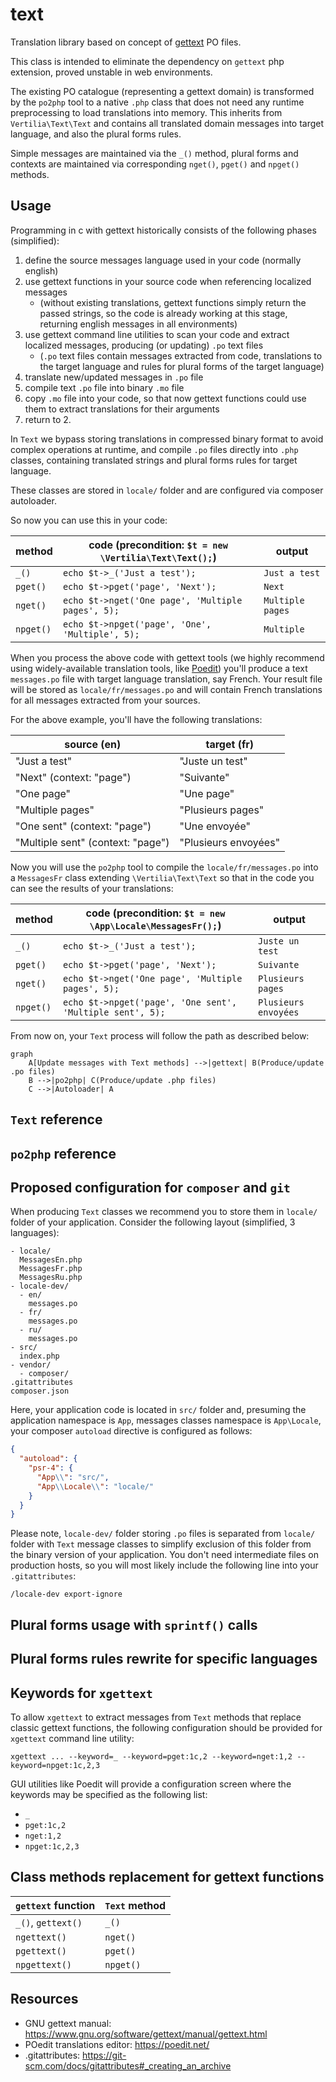 # text

Translation library based on concept of [gettext](https://www.gnu.org/software/gettext) PO files.

This class is intended to eliminate the dependency on `gettext` php extension, proved unstable in web environments.

The existing PO catalogue (representing a gettext domain) is transformed by the `po2php` tool to a native `.php` class
that does not need any runtime preprocessing to load translations into memory. This inherits from `Vertilia\Text\Text`
and contains all translated domain messages into target language, and also the plural forms rules.

Simple messages are maintained via the `_()` method, plural forms and contexts are maintained via corresponding
`nget()`, `pget()` and `npget()` methods.

## Usage

Programming in c with gettext historically consists of the following phases (simplified):

1. define the source messages language used in your code (normally english)
2. use gettext functions in your source code when referencing localized messages
   - (without existing translations, gettext functions simply return the passed strings, so the code is already
     working at this stage, returning english messages in all environments)
3. use gettext command line utilities to scan your code and extract localized messages, producing (or updating) `.po`
   text files
   - (`.po` text files contain messages extracted from code, translations to the target language and rules for plural
     forms of the target language)
4. translate new/updated messages in `.po` file
5. compile text `.po` file into binary `.mo` file
6. copy `.mo` file into your code, so that now gettext functions could use them to extract translations for their
   arguments
7. return to 2.

In `Text` we bypass storing translations in compressed binary format to avoid complex operations at runtime, and
compile `.po` files directly into `.php` classes, containing translated strings and plural forms rules for target
language.

These classes are stored in `locale/` folder and are configured via composer autoloader.

So now you can use this in your code:

| method    | code (precondition: `$t = new \Vertilia\Text\Text();`) | output           |
|-----------|--------------------------------------------------------|------------------|
| `_()`     | `echo $t->_('Just a test');`                           | `Just a test`    |
| `pget()`  | `echo $t->pget('page', 'Next');`                       | `Next`           |
| `nget()`  | `echo $t->nget('One page', 'Multiple pages', 5);`      | `Multiple pages` |
| `npget()` | `echo $t->npget('page', 'One', 'Multiple', 5);`        | `Multiple`       |

When you process the above code with gettext tools (we highly recommend using widely-available translation tools, like
[Poedit](https://poedit.net/)) you'll produce a text `messages.po` file with target language translation, say French.
Your result file will be stored as `locale/fr/messages.po` and will contain French translations for all messages
extracted from your sources.

For the above example, you'll have the following translations:

| source (en)                       | target (fr)          |
|-----------------------------------|----------------------|
| "Just a test"                     | "Juste un test"      |
| "Next" (context: "page")          | "Suivante"           |
| "One page"                        | "Une page"           |
| "Multiple pages"                  | "Plusieurs pages"    |
| "One sent" (context: "page")      | "Une envoyée"        |
| "Multiple sent" (context: "page") | "Plusieurs envoyées" |

Now you will use the `po2php` tool to compile the `locale/fr/messages.po` into a `MessagesFr` class extending
`\Vertilia\Text\Text` so that in the code you can see the results of your translations:

| method    | code (precondition: `$t = new \App\Locale\MessagesFr();`) | output               |
|-----------|-----------------------------------------------------------|----------------------|
| `_()`     | `echo $t->_('Just a test');`                              | `Juste un test`      |
| `pget()`  | `echo $t->pget('page', 'Next');`                          | `Suivante`           |
| `nget()`  | `echo $t->nget('One page', 'Multiple pages', 5);`         | `Plusieurs pages`    |
| `npget()` | `echo $t->npget('page', 'One sent', 'Multiple sent', 5);` | `Plusieurs envoyées` |

From now on, your `Text` process will follow the path as described below:
```mermaid
graph
    A[Update messages with Text methods] -->|gettext| B(Produce/update .po files)
    B -->|po2php| C(Produce/update .php files)
    C -->|Autoloader| A
```

## `Text` reference

## `po2php` reference

## Proposed configuration for `composer` and `git`

When producing `Text` classes we recommend you to store them in `locale/` folder of your application. Consider the
following layout (simplified, 3 languages):
```
- locale/
  MessagesEn.php
  MessagesFr.php
  MessagesRu.php
- locale-dev/
  - en/
    messages.po
  - fr/
    messages.po
  - ru/
    messages.po
- src/
  index.php
- vendor/
  - composer/
.gitattributes
composer.json
```

Here, your application code is located in `src/` folder and, presuming the application namespace is `App`, messages
classes namespace is `App\Locale`, your composer `autoload` directive is configured as follows:
```json
{
  "autoload": {
    "psr-4": {
      "App\\": "src/",
      "App\\Locale\\": "locale/"
    }
  }
}
```

Please note, `locale-dev/` folder storing `.po` files is separated from `locale/` folder with `Text` message classes to
simplify exclusion of this folder from the binary version of your application. You don't need intermediate files on
production hosts, so you will most likely include the following line into your `.gitattributes`:
```
/locale-dev export-ignore
```

## Plural forms usage with `sprintf()` calls

## Plural forms rules rewrite for specific languages

## Keywords for `xgettext`

To allow `xgettext` to extract messages from `Text` methods that replace classic gettext functions, the
following configuration should be provided for `xgettext` command line utility:
```
xgettext ... --keyword=_ --keyword=pget:1c,2 --keyword=nget:1,2 --keyword=npget:1c,2,3
```

GUI utilities like Poedit will provide a configuration screen where the keywords may be specified as the following list:

- `_`
- `pget:1c,2`
- `nget:1,2`
- `npget:1c,2,3`

## Class methods replacement for gettext functions

| `gettext` function | `Text` method |
|--------------------|---------------|
| `_()`, `gettext()` | `_()`         |
| `ngettext()`       | `nget()`      |
| `pgettext()`       | `pget()`      |
| `npgettext()`      | `npget()`     |

## Resources

- GNU gettext manual:
  https://www.gnu.org/software/gettext/manual/gettext.html
- POedit translations editor:
  https://poedit.net/
- .gitattributes:
  https://git-scm.com/docs/gitattributes#_creating_an_archive